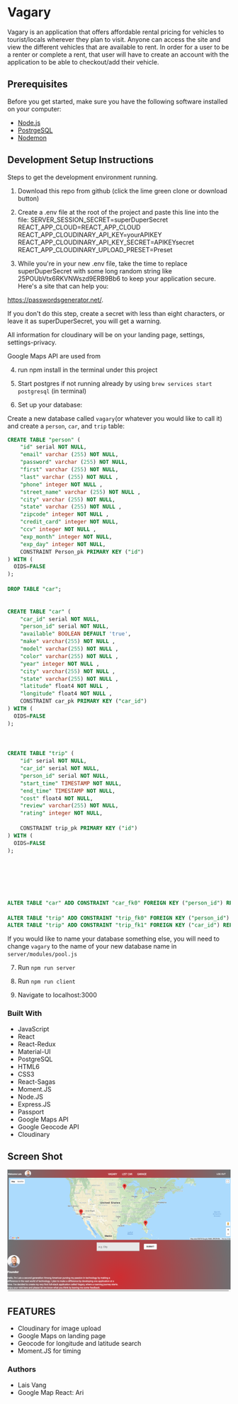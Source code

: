 # Vagary
Vagary is an application that offers affordable rental pricing for vehicles to tourist/locals wherever they plan to visit. Anyone can access the site and view the different vehicles that are available to rent. In order for a user to be a renter or complete a rent, that user will have to create an account with the application to be able to checkout/add their vehicle.  

## Prerequisites

Before you get started, make sure you have the following software installed on your computer:

- [Node.js](https://nodejs.org/en/)
- [PostrgeSQL](https://www.postgresql.org/)
- [Nodemon](https://nodemon.io/)

## Development Setup Instructions
Steps to get the development environment running.
1. Download this repo from github (click the lime green clone or download button)

2. Create a .env file at the root of the project and paste this line into the file:
SERVER_SESSION_SECRET=superDuperSecret
REACT_APP_CLOUD=REACT_APP_CLOUD
REACT_APP_CLOUDINARY_API_KEY=yourAPIKEY
REACT_APP_CLOUDINARY_API_KEY_SECRET=APIKEYsecret
REACT_APP_CLOUDINARY_UPLOAD_PRESET=Preset

3. While you're in your new .env file, take the time to replace superDuperSecret with some long random string like 25POUbVtx6RKVNWszd9ERB9Bb6 to keep your application secure. Here's a site that can help you: 

https://passwordsgenerator.net/. 

If you don't do this step, create a secret with less than eight characters, or leave it as superDuperSecret, you will get a warning.

All information for cloudinary will be on your landing page, settings, settings-privacy. 

Google Maps API are used from 

4. run npm install in the terminal under this project 

5. Start postgres if not running already by using `brew services start postgresql` (in terminal)

6. Set up your database:

Create a new database called `vagary`(or whatever you would like to call it) and create a `person`, `car`, and `trip` table:

```SQL
CREATE TABLE "person" (
    "id" serial NOT NULL,
    "email" varchar (255) NOT NULL,
    "password" varchar (255) NOT NULL,
    "first" varchar (255) NOT NULL,
    "last" varchar (255) NOT NULL ,
    "phone" integer NOT NULL ,
    "street_name" varchar (255) NOT NULL ,
    "city" varchar (255) NOT NULL,
    "state" varchar (255) NOT NULL ,
    "zipcode" integer NOT NULL ,
    "credit_card" integer NOT NULL,
    "ccv" integer NOT NULL ,
    "exp_month" integer NOT NULL,
    "exp_day" integer NOT NULL,
    CONSTRAINT Person_pk PRIMARY KEY ("id")
) WITH (
  OIDS=FALSE
);

DROP TABLE "car";


CREATE TABLE "car" (
    "car_id" serial NOT NULL,
    "person_id" serial NOT NULL,
    "available" BOOLEAN DEFAULT 'true',
    "make" varchar(255) NOT NULL ,
    "model" varchar(255) NOT NULL ,
    "color" varchar(255) NOT NULL ,
    "year" integer NOT NULL ,
    "city" varchar(255) NOT NULL ,
    "state" varchar(255) NOT NULL ,
    "latitude" float4 NOT NULL ,
    "longitude" float4 NOT NULL ,
    CONSTRAINT car_pk PRIMARY KEY ("car_id")
) WITH (
  OIDS=FALSE
);



CREATE TABLE "trip" (
    "id" serial NOT NULL,
    "car_id" serial NOT NULL,
    "person_id" serial NOT NULL,
    "start_time" TIMESTAMP NOT NULL,
    "end_time" TIMESTAMP NOT NULL,
    "cost" float4 NOT NULL,
    "review" varchar(255) NOT NULL,
    "rating" integer NOT NULL,
    
    CONSTRAINT trip_pk PRIMARY KEY ("id")
) WITH (
  OIDS=FALSE
);






ALTER TABLE "car" ADD CONSTRAINT "car_fk0" FOREIGN KEY ("person_id") REFERENCES "person"("id");

ALTER TABLE "trip" ADD CONSTRAINT "trip_fk0" FOREIGN KEY ("person_id") REFERENCES "person"("id");
ALTER TABLE "trip" ADD CONSTRAINT "trip_fk1" FOREIGN KEY ("car_id") REFERENCES "car"("car_id");
```

If you would like to name your database something else, you will need to change `vagary` to the name of your new database name in `server/modules/pool.js`


7. Run `npm run server`

8. Run `npm run client`

9. Navigate to localhost:3000



### Built With
 - JavaScript
 - React
 - React-Redux
 - Material-UI
 - PostgreSQL
 - HTML6
 - CSS3
 - React-Sagas
 - Moment.JS
 - Node.JS
 - Express.JS
 - Passport
 - Google Maps API
 - Google Geocode API
 - Cloudinary

## Screen Shot
![Landing Page](public/landingpage.png)

## FEATURES
- Cloudinary for image upload
- Google Maps on landing page
- Geocode for longitude and latitude search
- Moment.JS for timing




### Authors

- Lais Vang
- Google Map React: Ari

